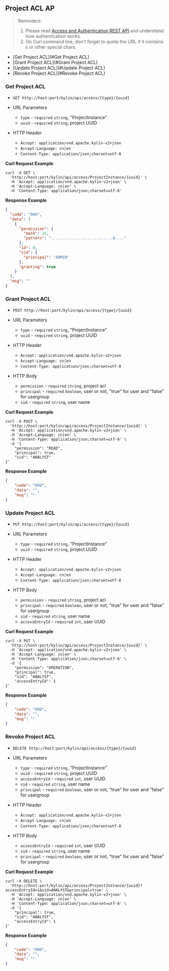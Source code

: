 ## Project ACL  AP

> Reminders:
>
> 1. Please read [Access and Authentication REST API](authentication.en.md) and understand how authentication works.
> 2. On Curl command line, don't forget to quote the URL if it contains `&` or other special chars.



* [Get Project ACL](#Get Project ACL)
* [Grant Project ACL](#Grant Project ACL)
* [Update Project ACL](#Update Project ACL)
* [Revoke Project ACL](#Revoke Project ACL)



### Get Project ACL

- `GET http://host:port/kylin/api/access/{type}/{uuid}`

- URL Parameters
    * `type` - `required` `string`, "ProjectInstance"
    * `uuid` - `required` `string`, project UUID

- HTTP Header
    - `Accept: application/vnd.apache.kylin-v2+json`
    - `Accept-Language: cn|en`
    - `Content-Type: application/json;charset=utf-8`

**Curl Request Example**

```shell
curl -X GET \
  'http://host:port/kylin/api/access/ProjectInstance/{uuid}' \
  -H 'Accept: application/vnd.apache.kylin-v2+json' \
  -H 'Accept-Language: cn|en' \
  -H 'Content-Type: application/json;charset=utf-8'
```

**Response Example**

```JSON
{
  "code": "000",
  "data": [
    {
      "permission": {
        "mask": 16,
        "pattern": "...........................A...."
      },
      "id": 0,
      "sid": {
        "principal": "ADMIN"
      },
      "granting": true
    }
  ],
  "msg": ""
}
```



### Grant Project ACL

- `POST http://host:port/kylin/api/access/{type}/{uuid}`

- URL Parameters
    * `type` - `required` `string`, "ProjectInstance"
    * `uuid` - `required` `string`, project UUID

- HTTP Header
    - `Accept: application/vnd.apache.kylin-v2+json`
    - `Accept-Language: cn|en`
    - `Content-Type: application/json;charset=utf-8`

- HTTP Body
    * `permission` - `required` `string`, project acl
    * `principal` - `required` `boolean`, user or not, "true" for user and "false" for usergroup
    * `sid` - `required` `string`, user name

**Curl Request Example**

```shell
curl -X POST \
  'http://host:port/kylin/api/access/ProjectInstance/{uuid}' \
  -H 'Accept: application/vnd.apache.kylin-v2+json' \
  -H 'Accept-Language: cn|en' \
  -H 'Content-Type: application/json;charset=utf-8' \
  -d '{
	"permission": "READ",
	"principal": true, 
	"sid": "ANALYST"
}'
```

**Response Example**

```JSON
{
    "code": "000",
    "data": "",
    "msg": ""
}
```



### Update Project ACL

- `PUT http://host:port/kylin/api/access/{type}/{uuid}`

- URL Parameters
    * `type` - `required` `string`, "ProjectInstance"
    * `uuid` - `required` `string`, project UUID

- HTTP Header
    - `Accept: application/vnd.apache.kylin-v2+json`
    - `Accept-Language: cn|en`
    - `Content-Type: application/json;charset=utf-8`

- HTTP Body
    * `permission` - `required` `string`, project acl
    * `principal` - `required` `boolean`, user or not, "true" for user and "false" for usergroup
    * `sid` - `required` `string`, user name
    * `accessEntryId` - `required` `int`, user UUID


**Curl Request Example** 

``` shell
curl -X PUT \
  'http://host:port/kylin/api/access/ProjectInstance/{uuid}' \
  -H 'Accept: application/vnd.apache.kylin-v2+json' \
  -H 'Accept-Language: cn|en' \
  -H 'Content-Type: application/json;charset=utf-8' \
  -d '{
	"permission": "OPERATION",
	"principal": true, 
	"sid": "ANALYST",
	"accessEntryId": 1
}'
```


**Response Example**

```JSON
{
    "code": "000",
    "data": "",
    "msg": ""
}
```



### Revoke Project ACL

- `DELETE http://host:port/kylin/api/access/{type}/{uuid}`


- URL Parameters
    * `type` - `required`  `string`, "ProjectInstance"
    * `uuid` - `required`  `string`, project UUID
    * `accessEntryId` - `required` `int`, user UUID
    * `sid` - `required` `string`, user name
    * `principal` - `required` `boolean`, user or not, "true" for user and "false" for usergroup


- HTTP Header
    - `Accept: application/vnd.apache.kylin-v2+json`
    - `Accept-Language: cn|en`
    - `Content-Type: application/json;charset=utf-8`


- HTTP Body
    * `accessEntryId` - `required` `int`, user UUID
    * `sid` - `required` `string`, user name
    * `principal` - `required` `boolean`, user or not, "true" for user and "false" for usergroup


**Curl Request Example**

```shell
curl -X DELETE \
  'http://host:port/kylin/api/access/ProjectInstance/{uuid}?accessEntryId=1&sid=ANALYST&principal=true' \
  -H 'Accept: application/vnd.apache.kylin-v2+json' \
  -H 'Accept-Language: cn|en' \
  -H 'Content-Type: application/json;charset=utf-8' \
  -d '{
	"principal": true, 
	"sid": "ANALYST",
	"accessEntryId": 1
}'
```


**Response Example**

```JSON
{
    "code": "000",
    "data": "",
    "msg": ""
}
```